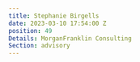 ```yaml
---
title: Stephanie Birgells
date: 2023-03-10 17:54:00 Z
position: 49
Details: MorganFranklin Consulting
Section: advisory
---
```


